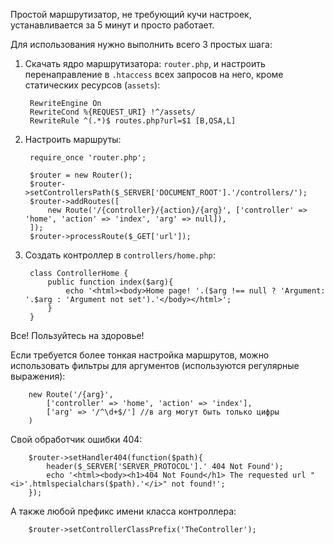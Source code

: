 Простой маршрутизатор, не требующий кучи настроек, устанавливается за 5 минут и просто работает.

Для использования нужно выполнить всего 3 простых шага:

1. Скачать ядро маршрутизатора: `router.php`, и настроить перенаправление в `.htaccess` всех запросов на него, кроме статических ресурсов (`assets`):

		RewriteEngine On
		RewriteCond %{REQUEST_URI} !^/assets/
		RewriteRule ^(.*)$ routes.php?url=$1 [B,QSA,L]

2. Настроить маршруты:

		require_once 'router.php';

		$router = new Router();
		$router->setControllersPath($_SERVER['DOCUMENT_ROOT'].'/controllers/');
		$router->addRoutes([
			new Route('/{controller}/{action}/{arg}', ['controller' => 'home', 'action' => 'index', 'arg' => null]),
		]);
		$router->processRoute($_GET['url']);

3. Создать контроллер в `controllers/home.php`:

		class ControllerHome {
			public function index($arg){
				echo '<html><body>Home page! '.($arg !== null ? 'Argument: '.$arg : 'Argument not set').'</body></html>';
			}
		}

Все! Пользуйтесь на здоровье!

Если требуется более тонкая настройка маршрутов, можно использовать фильтры для аргументов (используются регулярные выражения):

		new Route('/{arg}',
			['controller' => 'home', 'action' => 'index'],
			['arg' => '/^\d+$/'] //в arg могут быть только цифры
		)

Свой обработчик ошибки 404:

		$router->setHandler404(function($path){
			header($_SERVER['SERVER_PROTOCOL'].' 404 Not Found');
			echo '<html><body><h1>404 Not Found</h1> The requested url "<i>'.htmlspecialchars($path).'</i>" not found!';
		});

А также любой префикс имени класса контроллера:

		$router->setControllerClassPrefix('TheController');
		

